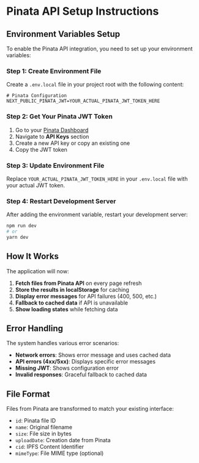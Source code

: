 # Pinata API Setup Instructions

## Environment Variables Setup

To enable the Pinata API integration, you need to set up your environment variables:

### Step 1: Create Environment File
Create a `.env.local` file in your project root with the following content:

```env
# Pinata Configuration
NEXT_PUBLIC_PINATA_JWT=YOUR_ACTUAL_PINATA_JWT_TOKEN_HERE
```

### Step 2: Get Your Pinata JWT Token
1. Go to your [Pinata Dashboard](https://app.pinata.cloud/)
2. Navigate to **API Keys** section
3. Create a new API key or copy an existing one
4. Copy the JWT token

### Step 3: Update Environment File
Replace `YOUR_ACTUAL_PINATA_JWT_TOKEN_HERE` in your `.env.local` file with your actual JWT token.

### Step 4: Restart Development Server
After adding the environment variable, restart your development server:

```bash
npm run dev
# or
yarn dev
```

## How It Works

The application will now:
1. **Fetch files from Pinata API** on every page refresh
2. **Store the results in localStorage** for caching
3. **Display error messages** for API failures (400, 500, etc.)
4. **Fallback to cached data** if API is unavailable
5. **Show loading states** while fetching data

## Error Handling

The system handles various error scenarios:
- **Network errors**: Shows error message and uses cached data
- **API errors (4xx/5xx)**: Displays specific error messages
- **Missing JWT**: Shows configuration error
- **Invalid responses**: Graceful fallback to cached data

## File Format

Files from Pinata are transformed to match your existing interface:
- `id`: Pinata file ID
- `name`: Original filename
- `size`: File size in bytes
- `uploadDate`: Creation date from Pinata
- `cid`: IPFS Content Identifier
- `mimeType`: File MIME type (optional)
